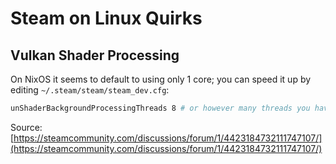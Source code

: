 # Steam on Linux Quirks

## Vulkan Shader Processing

On NixOS it seems to default to using only 1 core; you can speed it up by editing `~/.steam/steam/steam_dev.cfg`:

```bash
unShaderBackgroundProcessingThreads 8 # or however many threads you have
```

Source: [https://steamcommunity.com/discussions/forum/1/4423184732111747107/](https://steamcommunity.com/discussions/forum/1/4423184732111747107/)
